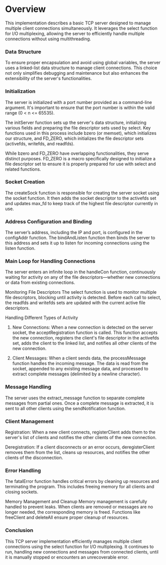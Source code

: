 # Overview

This implementation describes a basic TCP server designed to manage multiple client connections simultaneously. It leverages the select function for I/O multiplexing, allowing the server to efficiently handle multiple connections without using multithreading.

### Data Structure
To ensure proper encapsulation and avoid using global variables, the server uses a linked-list data structure to manage client connections. This choice not only simplifies debugging and maintenance but also enhances the extensibility of the server's functionalities.

### Initialization
The server is initialized with a port number provided as a command-line argument. It's important to ensure that the port number is within the valid range (0 < n <= 65535).

The initServer function sets up the server's data structure, initializing various fields and preparing the file descriptor sets used by select. Key functions used in this process include bzero (or memset), which initializes our structure, and FD_ZERO, which initializes the file descriptor sets (activefds, writefds, and readfds).

While bzero and FD_ZERO have overlapping functionalities, they serve distinct purposes. FD_ZERO is a macro specifically designed to initialize a file descriptor set to ensure it is properly prepared for use with select and related functions.

### Socket Creation
The createSock function is responsible for creating the server socket using the socket function. It then adds the socket descriptor to the activefds set and updates max_fd to keep track of the highest file descriptor currently in use.

### Address Configuration and Binding
The server’s address, including the IP and port, is configured in the configAddr function. The bindAndListen function then binds the server to this address and sets it up to listen for incoming connections using the listen function.

### Main Loop for Handling Connections
The server enters an infinite loop in the handleCon function, continuously waiting for activity on any of the file descriptors—whether new connections or data from existing connections.

Monitoring File Descriptors
The select function is used to monitor multiple file descriptors, blocking until activity is detected. Before each call to select, the readfds and writefds sets are updated with the current active file descriptors.

Handling Different Types of Activity
1. New Connections: When a new connection is detected on the server socket, the acceptRegistration function is called. This function accepts the new connection, registers the client's file descriptor in the activefds set, adds the client to the linked list, and notifies all other clients of the new connection.

2. Client Messages: When a client sends data, the processMessage function handles the incoming message. The data is read from the socket, appended to any existing message data, and processed to extract complete messages (delimited by a newline character).

### Message Handling
The server uses the extract_message function to separate complete messages from partial ones. Once a complete message is extracted, it is sent to all other clients using the sendNotification function.

### Client Management
Registration: When a new client connects, registerClient adds them to the server's list of clients and notifies the other clients of the new connection.

Deregistration: If a client disconnects or an error occurs, deregisterClient removes them from the list, cleans up resources, and notifies the other clients of the disconnection.

### Error Handling
The fatalError function handles critical errors by cleaning up resources and terminating the program. This includes freeing memory for all clients and closing sockets.

Memory Management and Cleanup
Memory management is carefully handled to prevent leaks. When clients are removed or messages are no longer needed, the corresponding memory is freed. Functions like freeClient and deleteAll ensure proper cleanup of resources.

### Conclusion
This TCP server implementation efficiently manages multiple client connections using the select function for I/O multiplexing. It continues to run, handling new connections and messages from connected clients, until it is manually stopped or encounters an unrecoverable error.
